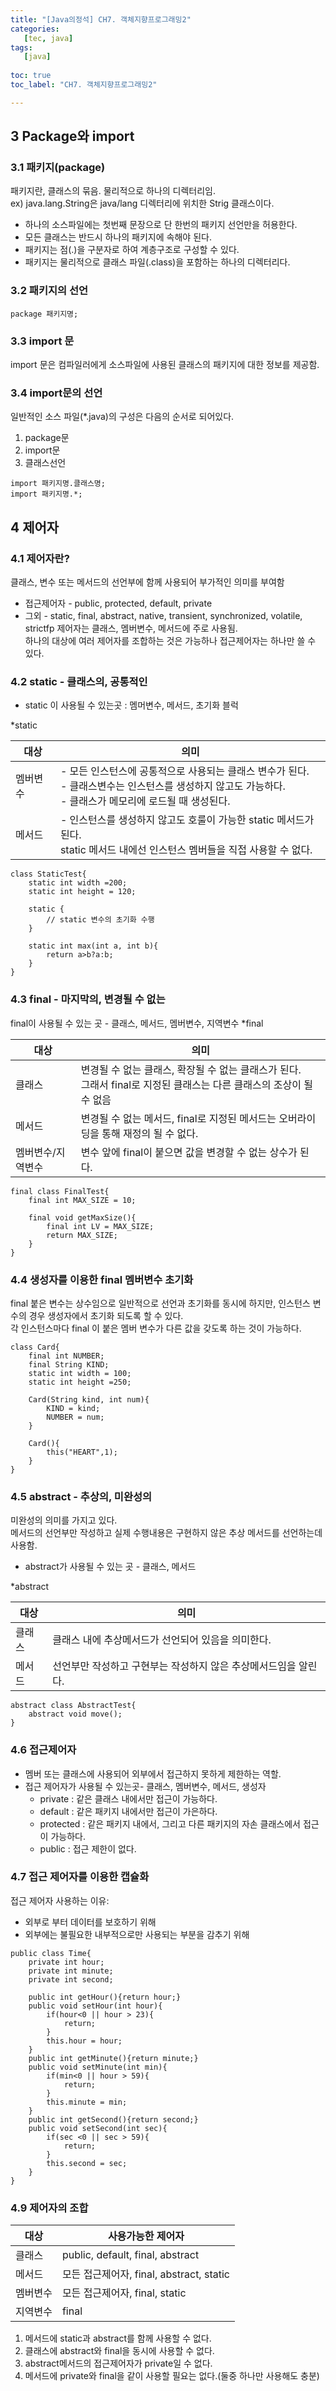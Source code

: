 ```yaml
---
title: "[Java의정석] CH7. 객체지향프로그래밍2"
categories:
   [tec, java]
tags:
   [java]
   
toc: true
toc_label: "CH7. 객체지향프로그래밍2"

---
```


## 3 Package와 import

### 3.1 패키지(package)
패키지란, 클래스의 묶음. 물리적으로 하나의 디렉터리임.  
ex) java.lang.String은 java/lang 디렉터리에 위치한 Strig 클래스이다.  
- 하나의 소스파일에는 첫번째 문장으로 단 한번의 패키지 선언만을 허용한다.
- 모든 클래스는 반드시 하나의 패키지에 속해야 된다.
- 패키지는 점(.)을 구분자로 하여 계층구조로 구성할 수 있다.
- 패키지는 물리적으로 클래스 파일(.class)을 포함하는 하나의 디렉터리다.  

### 3.2 패키지의 선언
``` 
package 패키지명;
```

### 3.3 import 문
import 문은 컴파일러에게 소스파일에 사용된 클래스의 패키지에 대한 정보를 제공함.  

### 3.4 import문의 선언
일반적인 소스 파일(*.java)의 구성은 다음의 순서로 되어있다.  
1. package문
2. import문
3. 클래스선언  

``` 
import 패키지명.클래스명;
import 패키지명.*;
```

## 4 제어자
### 4.1 제어자란?
클래스, 변수 또는 메서드의 선언부에 함께 사용되어 부가적인 의미를 부여함
- 접근제어자 - public, protected, default, private
- 그외 - static, final, abstract, native, transient, synchronized, volatile, strictfp
제어자는 클래스, 멤버변수, 메서드에 주로 사용됨.  
하나의 대상에 여러 제어자를 조합하는 것은 가능하나 접근제어자는 하나만 쓸 수 있다.  

### 4.2 static - 클래스의, 공통적인
- static 이 사용될 수 있는곳 : 멤머변수, 메서드, 초기화 블럭  

*static  

| 대상 | 의미 |
|----|----|
| 멤버변수 | - 모든 인스턴스에 공통적으로 사용되는 클래스 변수가 된다.<br> - 클래스변수는 인스턴스를 생성하지 않고도 가능하다.<br> - 클래스가 메모리에 로드될 때 생성된다.
| 메서드 | - 인스턴스를 생성하지 않고도 호룰이 가능한 static 메서드가 된다. <br> static 메서드 내에선 인스턴스 멤버들을 직접 사용할 수 없다.  

``` 
class StaticTest{
    static int width =200;
    static int height = 120;
    
    static {
        // static 변수의 초기화 수행
    }
    
    static int max(int a, int b){
        return a>b?a:b;
    }
}
```

### 4.3 final - 마지막의, 변경될 수 없는
final이 사용될 수 있는 곳 - 클래스, 메서드, 멤버변수, 지역변수
*final  

| 대상 | 의미 |
|----|----|
| 클래스 | 변경될 수 없는 클래스, 확장될 수 없는 클래스가 된다. <br> 그래서 final로 지정된 클래스는 다른 클래스의 조상이 될 수 없음|
| 메서드 | 변경될 수 없는 메서드, final로 지정된 메서드는 오버라이딩을 통해 재정의 될 수 없다. |
| 멤버변수/지역변수 | 변수 앞에 final이 붙으면 값을 변경할 수 없는 상수가 된다. |

``` 
final class FinalTest{
    final int MAX_SIZE = 10;
    
    final void getMaxSize(){
        final int LV = MAX_SIZE;
        return MAX_SIZE;
    }
}
```

### 4.4 생성자를 이용한 final 멤버변수 초기화
final 붙은 변수는 상수임으로 일반적으로 선언과 초기화를 동시에 하지만, 인스턴스 변수의 경우 생성자에서 초기화 되도록 할 수 있다.  
각 인스턴스마다 final 이 붙은 멤버 변수가 다른 값을 갖도록 하는 것이 가능하다.  
``` 
class Card{
    final int NUMBER;
    final String KIND;
    static int width = 100;
    static int height =250;
    
    Card(String kind, int num){
        KIND = kind;
        NUMBER = num;
    }
    
    Card(){
        this("HEART",1);
    }
}
```

### 4.5 abstract - 추상의, 미완성의
미완성의 의미를 가지고 있다.  
메서드의 선언부만 작성하고 실제 수행내용은 구현하지 않은 추상 메서드를 선언하는데 사용함.  
- abstract가 사용될 수 있는 곳 - 클래스, 메서드

*abstract    

| 대상 | 의미 |
|----|----|
| 클래스 | 클래스 내에 추상메서드가 선언되어 있음을 의미한다. | 
| 메서드 | 선언부만 작성하고 구현부는 작성하지 않은 추상메서드임을 알린다. | 

``` 
abstract class AbstractTest{
    abstract void move();
}    
```

### 4.6 접근제어자
 - 멤버 또는 클래스에 사용되어 외부에서 접근하지 못하게 제한하는 역할.
 - 접근 제어자가 사용될 수 있는곳- 클래스, 멤버변수, 메서드, 생성자
    - private : 같은 클래스 내에서만 접근이 가능하다.
    - default : 같은 패키지 내에서만 접근이 가은하다.
    - protected : 같은 패키지 내에서, 그리고 다른 패키지의 자손 클래스에서 접근이 가능하다.
    - public : 접근 제한이 없다.


### 4.7 접근 제어자를 이용한 캡슐화
접근 제어자 사용하는 이유: 
- 외부로 부터 데이터를 보호하기 위해
- 외부에는 불필요한 내부적으로만 사용되는 부분을 감추기 위해

``` 
public class Time{
    private int hour;
    private int minute;
    private int second;
    
    public int getHour(){return hour;}
    public void setHour(int hour){
        if(hour<0 || hour > 23){
            return;
        }
        this.hour = hour;
    }
    public int getMinute(){return minute;}
    public void setMinute(int min){
        if(min<0 || hour > 59){
            return;
        }
        this.minute = min;
    }
    public int getSecond(){return second;}
    public void setSecond(int sec){
        if(sec <0 || sec > 59){
            return;
        }
        this.second = sec;
    }
}
```
### 4.9 제어자의 조합  

| 대상 | 사용가능한 제어자 | 
|----|----|
| 클래스 | public, default, final, abstract | 
| 메서드 | 모든 접근제어자, final, abstract, static |
| 멤버변수 | 모든 접근제어자, final, static |
| 지역변수 | final |

1. 메서드에 static과 abstract를 함께 사용할 수 없다.
2. 클래스에 abstract와 final을 동시에 사용할 수 없다.
3. abstract메서드의 접근제어자가 private일 수 없다.
4. 메서드에 private와 final을 같이 사용할 필요는 없다.(둘중 하나만 사용해도 충분)